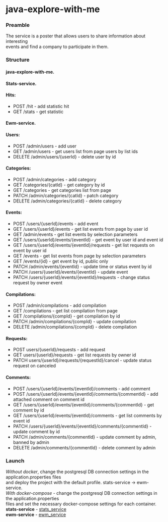 # java-explore-with-me
### Preamble
The service is a poster that allows users to share information about interesting  
events and find a company to participate in them.
### Structure
#### java-explore-with-me.
#### Stats-service.
#### Hits:
- POST /hit - add statistic hit
- GET /stats - get statistic
#### Ewm-service.
#### Users:
- POST /admin/users - add user
- GET /admin/users - get users list from page users by list ids
- DELETE /admin/users/{userId} - delete user by id
#### Categories:
- POST /admin/categories - add category
- GET /categories/{catId} - get category by id
- GET /categories - get categories list from page
- PATCH /admin/categories/{catId} - patch category
- DELETE /admin/categories/{catId} - delete category
#### Events:
- POST /users/{userId}/events - add event
- GET /users/{userId}/events - get list events from page by user id
- GET /admin/events - get list events by selection parameters
- GET /users/{userId}/events/{eventId} - get event by user id and event id
- GET /users/{userId}/events/{eventId}/requests - get list requests on event by user id
- GET /events - get list events from page by selection parameters
- GET /events/{id} - get event by id, public only
- PATCH /admin/events/{eventId} - update time or status event by id
- PATCH /users/{userId}/events/{eventId} - update event
- PATCH /users/{userId}/events/{eventId}/requests - change status request by owner event
#### Compilations:
- POST /admin/compilations - add compilation
- GET /compilations - get list compilation from page
- GET /compilations/{compId} - get compilation by id
- PATCH /admin/compilations/{compId} - update compilation
- DELETE /admin/compilations/{compId} - delete compilation
#### Requests:
- POST users/{userId}/requests - add request
- GET users/{userId}/requests - get list requests by owner id
- PATCH users/{userId}/requests/{requestId}/cancel - update status request on canceled
#### Comments:
- POST /users/{userId}/events/{eventId}/comments - add comment
- POST /users/{userId}/events/{eventId}/comments/{commentId} - add attached comment on comment id
- GET /users/{userId}/events/{eventId}/comments/{commentId} - get comment by id
- GET /users/{userId}/events/{eventId}/comments - get list comments by event id
- PATCH /users/{userId}/events/{eventId}/comments/{commentId} - update comment by id
- PATCH /admin/comments/{commentId} - update comment by admin, banned by admin
- DELETE /admin/comments/{commentId} - delete comment by admin
### Launch
*Without docker*, change the postgresql DB connection settings in the application.properties files  
and deploy the project with the default profile.
stats-service -> ewm-service.  
*With docker-compose* - change the postgresql DB connection settings in the application.properties  
files and set the necessary docker-compose settings for each container.  
**stats-service** - [stats_service](https://github.com/MaXM91/java-explore-with-me/tree/stat_svc)  
**ewm-service** - [ewm_service](https://github.com/MaXM91/java-explore-with-me/tree/main_svc)
